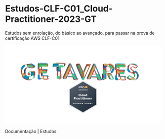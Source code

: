 # Estudos-CLF-C01_Cloud-Practitioner-2023-GT

Estudos  sem enrolação, do básico ao avançado, para   passar na prova de certificação AWS   CLF-C01



![ARTE_36-AWS-GE.T-2000X2000.jpg](ARTE_36-AWS-GE.T-2000X2000.jpg)


 Documentação | Estudos 